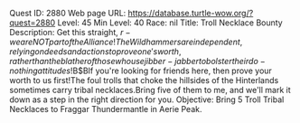 Quest ID: 2880
Web page URL: https://database.turtle-wow.org/?quest=2880
Level: 45
Min Level: 40
Race: nil
Title: Troll Necklace Bounty
Description: Get this straight, $r - we are NOT part of the Alliance!The Wildhammers are independent, relying on deeds and actions to prove one's worth, rather than the blather of those who use jibber-jabber to bolster their do-nothing attitudes!$B$BIf you're looking for friends here, then prove your worth to us first!The foul trolls that choke the hillsides of the Hinterlands sometimes carry tribal necklaces.Bring five of them to me, and we'll mark it down as a step in the right direction for you.
Objective: Bring 5 Troll Tribal Necklaces to Fraggar Thundermantle in Aerie Peak.
